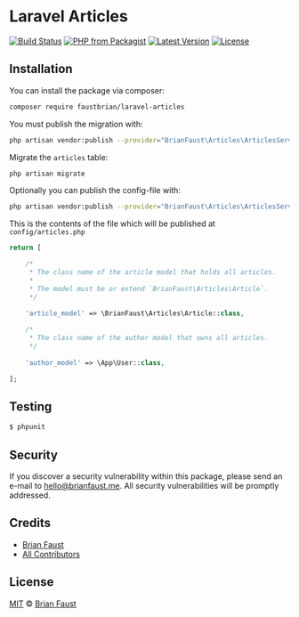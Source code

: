 # Laravel Articles

[![Build Status](https://img.shields.io/travis/faustbrian/Laravel-Articles/master.svg?style=flat-square)](https://travis-ci.org/faustbrian/Laravel-Articles)
[![PHP from Packagist](https://img.shields.io/packagist/php-v/faustbrian/laravel-articles.svg?style=flat-square)]()
[![Latest Version](https://img.shields.io/github/release/faustbrian/Laravel-Articles.svg?style=flat-square)](https://github.com/faustbrian/Laravel-Articles/releases)
[![License](https://img.shields.io/packagist/l/faustbrian/Laravel-Articles.svg?style=flat-square)](https://packagist.org/packages/faustbrian/Laravel-Articles)

## Installation

You can install the package via composer:

```bash
composer require faustbrian/laravel-articles
```

You must publish the migration with:

```bash
php artisan vendor:publish --provider="BrianFaust\Articles\ArticlesServiceProvider" --tag="migrations"
```

Migrate the `articles` table:

```bash
php artisan migrate
```

Optionally you can publish the config-file with:

```bash
php artisan vendor:publish --provider="BrianFaust\Articles\ArticlesServiceProvider" --tag="config"
```

This is the contents of the file which will be published at `config/articles.php`

```php
return [

    /*
     * The class name of the article model that holds all articles.
     *
     * The model must be or extend `BrianFaust\Articles\Article`.
     */
    
    'article_model' => \BrianFaust\Articles\Article::class,

    /*
     * The class name of the author model that owns all articles.
     */
    
    'author_model' => \App\User::class,

];
```

## Testing

``` bash
$ phpunit
```

## Security

If you discover a security vulnerability within this package, please send an e-mail to hello@brianfaust.me. All security vulnerabilities will be promptly addressed.

## Credits

- [Brian Faust](https://github.com/faustbrian)
- [All Contributors](../../contributors)

## License

[MIT](LICENSE) © [Brian Faust](https://brianfaust.me)
